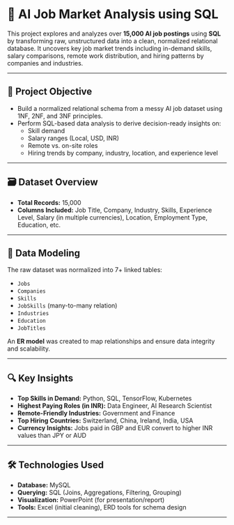 # 🧠 AI Job Market Analysis using SQL

This project explores and analyzes over **15,000 AI job postings** using **SQL** by transforming raw, unstructured data into a clean, normalized relational database. It uncovers key job market trends including in-demand skills, salary comparisons, remote work distribution, and hiring patterns by companies and industries.

---

## 📌 Project Objective

- Build a normalized relational schema from a messy AI job dataset using 1NF, 2NF, and 3NF principles.
- Perform SQL-based data analysis to derive decision-ready insights on:
  - Skill demand
  - Salary ranges (Local, USD, INR)
  - Remote vs. on-site roles
  - Hiring trends by company, industry, location, and experience level

---

## 🗃️ Dataset Overview

- **Total Records:** 15,000 
- **Columns Included:** Job Title, Company, Industry, Skills, Experience Level, Salary (in multiple currencies), Location, Employment Type, Education, etc.

---

## 🧩 Data Modeling

The raw dataset was normalized into 7+ linked tables:
- `Jobs`
- `Companies`
- `Skills`
- `JobSkills` (many-to-many relation)
- `Industries`
- `Education`
- `JobTitles`

An **ER model** was created to map relationships and ensure data integrity and scalability.

---

## 🔍 Key Insights

- **Top Skills in Demand:** Python, SQL, TensorFlow, Kubernetes  
- **Highest Paying Roles (in INR):** Data Engineer, AI Research Scientist  
- **Remote-Friendly Industries:** Government and Finance  
- **Top Hiring Countries:** Switzerland, China, Ireland, India, USA  
- **Currency Insights:** Jobs paid in GBP and EUR convert to higher INR values than JPY or AUD  

---

## 🛠️ Technologies Used

- **Database:** MySQL  
- **Querying:** SQL (Joins, Aggregations, Filtering, Grouping)  
- **Visualization:** PowerPoint (for presentation/report)  
- **Tools:** Excel (initial cleaning), ERD tools for schema design  

---


